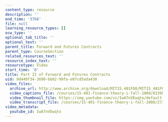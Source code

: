 ```yaml
---
content_type: resource
description: ''
end_time: '3768'
file: null
learning_resource_types: []
ocw_type: ''
optional_tab_title: ''
optional_text: ''
parent_title: Forward and Futures Contracts
parent_type: CourseSection
related_resources_text: ''
resource_index_text: ''
resourcetype: Video
start_time: '0'
title: Part II of Forward and Futures Contracts
uid: 9d440f34-3690-bb02-99fa-e07cd5ada430
video_files:
  archive_url: http://www.archive.org/download/MIT15.401F08/MIT15_401F08_ses10_300k.mp4
  video_captions_file: /courses/15-401-finance-theory-i-fall-2008/82398350800f5870b51f9d109c4da8f5_IwA7nVEwqto.vtt
  video_thumbnail_file: https://img.youtube.com/vi/IwA7nVEwqto/default.jpg
  video_transcript_file: /courses/15-401-finance-theory-i-fall-2008/2739ca9dd59a204746774363b95a52c9_IwA7nVEwqto.pdf
video_metadata:
  youtube_id: IwA7nVEwqto
---
```

